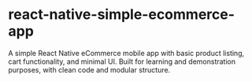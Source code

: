 # react-native-simple-ecommerce-app
A simple React Native eCommerce mobile app with basic product listing, cart functionality, and minimal UI. Built for learning and demonstration purposes, with clean code and modular structure.

